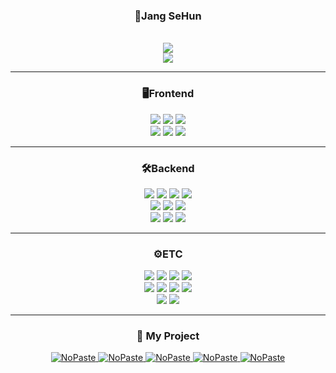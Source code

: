 <div align=center>

  <h3>🦖Jang SeHun</h3>
  <div></div>
  <br>

  <img src="https://hits.seeyoufarm.com/api/count/incr/badge.svg?url=https%3A%2F%2Fgithub.com%2Fwestreed%2Fwestreed&count_bg=%2356A9FF&title_bg=%234C4C4C&icon=xfce.svg&icon_color=%23FFFFFF&title=Hits&edge_flat=false" />
  <br>
  <img src="http://mazassumnida.wtf/api/v2/generate_badge?boj=westreed" />

  ---
  
  <h3>🖥️Frontend</h3>
  <img src="https://img.shields.io/badge/JavaScript-F7DF1E?style=flat-square&logo=JavaScript&logoColor=white"/>
  <img src="https://img.shields.io/badge/React-61DAFB?style=flat-square&logo=React&logoColor=white"/>
  <img src="https://img.shields.io/badge/React router-bb4b4a?style=flat-square&logo=reactrouter&logoColor=white"/><br>
  <img src="https://img.shields.io/badge/Recoil-4776de?style=flat-square&logo=recoil&logoColor=white"/>
  <img src="https://img.shields.io/badge/TailwindCSS-06B6D4?style=flat-square&logo=Tailwindcss&logoColor=white"/>
  <img src="https://img.shields.io/badge/Bootstrap-7952B3?style=flat-square&logo=bootstrap&logoColor=white"/>
  
  ---
  
  <h3>🛠️Backend</h3>
  <img src="https://img.shields.io/badge/Python-3776AB?style=flat-square&logo=Python&logoColor=white"/>
  <img src="https://img.shields.io/badge/Flask-000000?style=flat-square&logo=Flask&logoColor=white">
  <img src="https://img.shields.io/badge/Java-007396?style=flat-square&logo=Java&logoColor=white"/>
  <img src="https://img.shields.io/badge/Spring Boot-6DB33F?style=flat-square&logo=SpringBoot&logoColor=white"><br>
  <img src="https://img.shields.io/badge/Spring Security-6DB33F?style=flat-square&logo=SpringSecurity&logoColor=white"/>
  <img src="https://img.shields.io/badge/Spring Cloud-6DB33F?style=flat-square&logo=SpringCloud&logoColor=white"/>
  <img src="https://img.shields.io/badge/MySQL-4479A1?style=flat-square&logo=MySQL&logoColor=white"><br>
  <img src="https://img.shields.io/badge/MongoDB-47A248?style=flat-square&logo=MongoDB&logoColor=white">
  <img src="https://img.shields.io/badge/Amazon AWS-232F3E?style=flat-square&logo=amazonaws&logoColor=white">
  <img src="https://img.shields.io/badge/Redis-DC382D?style=flat-square&logo=Redis&logoColor=white"> 
  
  ---
  
  <h3>⚙️ETC</h3>
  <img src="https://img.shields.io/badge/Git-F05032?style=flat-square&logo=git&logoColor=white"/>
  <img src="https://img.shields.io/badge/GitHub Actions-2088FF?style=flat-square&logo=GitHubActions&logoColor=white">
  <img src="https://img.shields.io/badge/ChatGPT-412991?style=flat-square&logo=openai&logoColor=white"/>
  <img src="https://img.shields.io/badge/Google Cloud-4285F4?style=flat-square&logo=GoogleCloud&logoColor=white"><br>
  <img src="https://img.shields.io/badge/Firebase-yellow?style=flat-square&logo=firebase&logoColor=white"/>
  <img src="https://img.shields.io/badge/React Native-73c4f3?style=flat-square&logo=react&logoColor=white&"/>
  <img src="https://img.shields.io/badge/Selenium-43B02A?style=flat-square&logo=Selenium&logoColor=white">
  <img src="https://img.shields.io/badge/Discord.py-5865F2?style=flat-square&logo=Discord&logoColor=white"/><br>
  <img src="https://img.shields.io/badge/Nginx-%23009639.svg?style=flat-square&logo=nginx&logoColor=white">
  <img src="https://img.shields.io/badge/Docker-2496ED?style=flat-square&logo=Docker&logoColor=white">

  ---
  
  <h3>🔗 My Project</h3>

  [<picture><source media="(prefers-color-scheme: dark)" srcset="https://ghrs.vercel.app/api/pin/?username=westreed&repo=Devlog&theme=github_dark"/>
  <img alt="NoPaste" src="https://ghrs.vercel.app/api/pin/?username=westreed&repo=Devlog">
  </picture>](https://github.com/westreed/Devlog)
  [<picture><source media="(prefers-color-scheme: dark)" srcset="https://ghrs.vercel.app/api/pin/?username=SWM14-Architect&repo=moview-frontend&theme=github_dark"/>
  <img alt="NoPaste" src="https://ghrs.vercel.app/api/pin/?username=SWM14-Architect&repo=moview-frontend">
  </picture>](https://github.com/SWM14-Architect/moview-frontend)
  [<picture><source media="(prefers-color-scheme: dark)" srcset="https://ghrs.vercel.app/api/pin/?username=SWM14-Architect&repo=moview-core-service&theme=github_dark"/>
  <img alt="NoPaste" src="https://ghrs.vercel.app/api/pin/?username=SWM14-Architect&repo=moview-core-service">
  </picture>](https://github.com/SWM14-Architect/moview-core-service)
  [<picture><source media="(prefers-color-scheme: dark)" srcset="https://ghrs.vercel.app/api/pin/?username=westreed&repo=ProgrammersAlgorithm&theme=github_dark"/>
  <img alt="NoPaste" src="https://ghrs.vercel.app/api/pin/?username=westreed&repo=ProgrammersAlgorithm">
  </picture>](https://github.com/westreed/ProgrammersAlgorithm)
  [<picture><source media="(prefers-color-scheme: dark)" srcset="https://ghrs.vercel.app/api/pin/?username=westreed&repo=DiscordBot&theme=github_dark"/>
  <img alt="NoPaste" src="https://ghrs.vercel.app/api/pin/?username=westreed&repo=DiscordBot">
  </picture>](https://github.com/westreed/DiscordBot)
</div>
